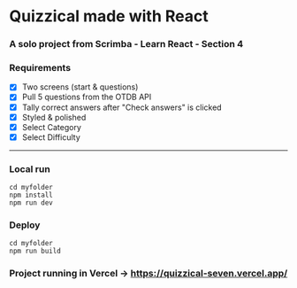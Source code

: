 # Quizzical made with React

### A solo project from Scrimba - Learn React - Section 4

### Requirements
- [X] Two screens (start & questions)
- [X] Pull 5 questions from the OTDB API
- [X] Tally correct answers after "Check answers" is clicked
- [X] Styled & polished
- [X] Select Category
- [X] Select Difficulty

---

### Local run
``` 
cd myfolder
npm install
npm run dev
```

### Deploy
``` 
cd myfolder
npm run build
```

### Project running in Vercel -> https://quizzical-seven.vercel.app/
